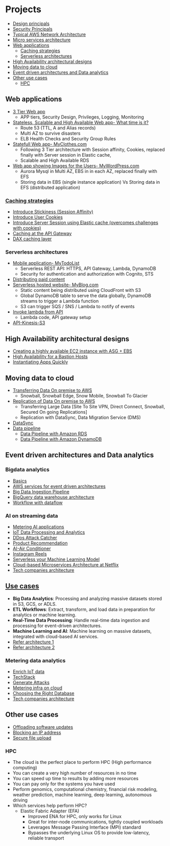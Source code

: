 # Projects
- [Design principals](https://github.com/sbhrwl/aws/blob/main/1.Basics/2.UseCases/1.DesignPrincipals/README.md)
- [Security Principals](https://github.com/sbhrwl/system_design/blob/main/docs/Security/README.md)
- [Typical AWS Network Architecture](TypicalAWSarchitecture/README.md)
- [Micro services architecture](MicroServicesArchitecture/README.md)
- [Web applications](#web-applications)
  - [Caching strategies](#caching-strategies)
  - [Serverless architectures](#serverless-architectures)
- [High Availability architectural designs](#high-availability-architectural-designs)
- [Moving data to cloud](#moving-data-to-cloud)
- [Event driven architectures and Data analytics](#event-driven-architectures-and-data-analytics)
- [Other use cases](#other-use-cases)
  - [HPC](#hpc)

## Web applications
- [3 Tier Web app](3TierWebApp/README.md)
  - APP tiers, Security Design, Privileges, Logging, Monitoring
- [Stateless, Scalable and High Available Web app- What time is it?](StatelessWebApp/README.md)
  - Route 53 (TTL, A and Alias records)
  - Multi AZ to survive disasters
  - ELB Health Checks and Security Group Rules
- [Statefull Web app- MyClothes.com](StatefulWebApp/README.md)
  - Following 3 Tier architecture with Session affinity, Cookies, replaced finally with Server session in Elastic cache, 
  - Scalable and High Available RDS
- [Web app showing Images for the Users- MyWordPress.com](StatefulWebAppPictures/README.md)
  - Aurora Mysql in Multi AZ, EBS in in each AZ, replaced finally with EFS
  - Storing data in EBS (single instance application) Vs Storing data in EFS (distributed application)

### [Caching strategies](CachingStrategies/README.md)
- [Introduce Stickiness (Session Affinity)](StatefulWebApp/README.md)
- [Introduce User Cookies](StatefulWebApp/README.md)
- [Introduce Server Session using Elastic cache (overcomes challenges with cookies)](StatefulWebApp/README.md)
- [Caching at the API Gateway](MyTodoList/README.md#caching-at-the-api-gateway)
- [DAX caching layer](MyTodoList/README.md#caching-at-the-api-gateway)

### Serverless architectures
- [Mobile application- MyTodoList](MyTodoList/README.md)
  - Serverless REST API: HTTPS, API Gateway, Lambda, DynamoDB
  - Security for authentication and authorization with Cognito, STS
- [Distributing paid content](DistributingPaidContent/README.md)
- [Serverless hosted website- MyBlog.com](MyBlog/README.md)
  - Static content being distributed using CloudFront with S3
  - Global DynamoDB table to serve the data globally, DynamoDB streams to trigger a Lambda function
  - S3 can trigger SQS / SNS / Lambda to notify of events
- [Invoke lambda from API](InvokeLambdaFromAPI/README.md)
  - Lambda code, API gateway setup
- [API-Kinesis-S3](https://drive.google.com/drive/u/0/folders/109yWGA_es3a9MekffBQ6s3x81o1QycPX)
## High Availability architectural designs
- [Creating a highly available EC2 instance with ASG + EBS](HighAvailablity/README.md)
- [High Availability for a Bastion Hosts](HighAvailablity/README.md)
- [Instantiating Apps Quickly](InstantiatingAppsQuickly/README.md)
## Moving data to cloud
- [Transferring Data On premise to AWS](https://github.com/sbhrwl/aws/blob/main/1.Basics/2.UseCases/4.MovingDataToCloud/Snow/README.md)
  - Snowball, Snowball Edge, Snow Mobile, Snowball To Glacier
- [Replication of Data On premise to AWS](https://github.com/sbhrwl/aws/blob/main/1.Basics/2.UseCases/4.MovingDataToCloud/Replication/README.md)
  - Transferring Large Data [Site To Site VPN, Direct Connect, Snowball, Secured On going Replications]
  - Replication with DataSync, Data Migration Service (DMS)
- [DataSync](https://github.com/sbhrwl/aws/blob/main/1.Basics/2.UseCases/4.MovingDataToCloud/DataSync/README.md)
- [Data pipeline](https://github.com/sbhrwl/aws/blob/main/2.AI/DataProcessing/IngestData/README.md)
  - [Data Pipeline with Amazon RDS](https://github.com/sbhrwl/aws/blob/main/2.AI/DataProcessing/IngestData/README.md#data-pipeline-with-amazon-rds)  
  - [Data Pipeline with Amazon DynamoDB](https://github.com/sbhrwl/aws/blob/main/2.AI/DataProcessing/IngestData/README.md#data-pipeline-with-amazon-dynamodb)
## Event driven architectures and Data analytics
### Bigdata analytics
- [Basics](https://github.com/sbhrwl/system_design/blob/main/projects/BigdataAnalytics/README.md)
- [AWS services for event driven architectures](https://github.com/sbhrwl/aws/blob/main/1.Basics/3.Projects/EventDrivenArchitectures/README.md)
- [Big Data Ingestion Pipeline](BigDataIngestionPipeline/README.md)
- [BigQuery data warehouse architecture](https://github.com/sbhrwl/gcp/blob/master/data_analytics%2FREADME.md)
- [Workflow with dataflow](https://github.com/sbhrwl/gcp/blob/master/dataflow%2FREADME.md)
### AI on streaming data
- [Metering AI applications](https://github.com/sbhrwl/system_design/blob/main/projects/MeteringAIApplications/README.md)
- [IoT Data Processing and Analytics](https://github.com/sbhrwl/system_design/blob/main/projects/IoTDataProcessingAnalytics/README.md)
- [DDos Attack Catcher](https://github.com/sbhrwl/system_design/blob/main/projects/DDosAttackCatcher/README.md)
- [Product Recommendation](https://github.com/sbhrwl/system_design/blob/main/projects/ProductRecommendation/README.md)
- [AI-Air Conditioner](https://github.com/sbhrwl/system_design/blob/main/projects/AI-AirConditioner/AI-AirConditioner.md)
- [Instagram Reels](https://github.com/sbhrwl/system_design/blob/main/projects/Instagram_Reels/README.md)
- [Serverless your Machine Learning Model](https://medium.com/analytics-vidhya/serverless-your-machine-learning-model-with-pycaret-and-aws-lambda-c33334ee6011)
- [Cloud-based Microservices Architecture at Netflix](https://medium.com/swlh/a-design-analysis-of-cloud-based-microservices-architecture-at-netflix-98836b2da45f)
- [Tech companies architecture](https://www.linkedin.com/posts/rajendrauppal_softwarearchitecture-softwaredesign-softwareengineers-activity-6984804253202571264-41Ln?utm_source=share&utm_medium=member_android)
## [Use cases](https://github.com/sbhrwl/system_design/blob/main/docs/DataProcessing/4.BigData/README.md#use-cases)
- **Big Data Analytics**: Processing and analyzing massive datasets stored in S3, GCS, or ADLS.
- **ETL Workflows**: Extract, transform, and load data in preparation for analytics or machine learning.
- **Real-Time Data Processing**: Handle real-time data ingestion and processing for event-driven architectures.
- **Machine Learning and AI**: Machine learning on massive datasets, integrated with cloud-based AI services.
- [Refer architecture 1](https://github.com/sbhrwl/gcp/blob/master/dataflow/README.md)
- [Refer architecture 2](https://github.com/sbhrwl/gcp/blob/master/datalake/README.md)

### Metering data analytics
- [Enrich IoT data](https://github.com/sbhrwl/system_design/blob/main/projects/ReadEventQueue/README.md)
- [TechStack](https://github.com/sbhrwl/system_design/blob/main/projects/TechStack/README.md)
- [Generate Attacks](subscribeToActiveMQ/README.md)
- [Metering infra on cloud](MeteringInfraOnCloud/README.md)
- [Choosing the Right Database](ChoosingTheRightDatabase/README.md)
- [Tech companies architecture](https://www.linkedin.com/posts/rajendrauppal_softwarearchitecture-softwaredesign-softwareengineers-activity-6984804253202571264-41Ln?utm_source=share&utm_medium=member_android)
## Other use cases
- [Offloading software updates](SoftwareUpdatesOffloading/README.md)
- [Blocking an IP address](BlockingIP/README.md)
- [Secure file upload](https://drive.google.com/drive/u/0/folders/109yWGA_es3a9MekffBQ6s3x81o1QycPX)
### HPC
- The cloud is the perfect place to perform HPC (High performance computing)
- You can create a very high number of resources in no time
- You can speed up time to results by adding more resources
- You can pay only for the systems you have used
- Perform genomics, computational chemistry, financial risk modeling, weather prediction, machine learning, deep learning, autonomous driving
- Which services help perform HPC?
  - Elastic Fabric Adapter (EFA)
    - Improved ENA for HPC, only works for Linux
    - Great for inter-node communications, tightly coupled workloads
    - Leverages Message Passing Interface (MPI) standard
    - Bypasses the underlying Linux OS to provide low-latency, reliable transport
